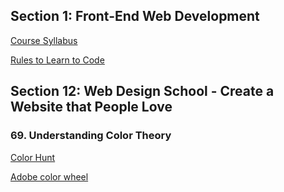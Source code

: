 
## Section 1: Front-End Web Development


[Course Syllabus](<The Complete 2024 Web Development Bootcamp/2023+Web+Dev+Syllabus.pdf>)

[Rules to Learn to Code](<The Complete 2024 Web Development Bootcamp/12+Rules+to+Learn+to+Code+[2nd+Edition]+2022.pdf>)

## Section 12: Web Design School - Create a Website that People Love

### 69. Understanding Color Theory

[Color Hunt](https://colorhunt.co/)

[Adobe color wheel](https://color.adobe.com/create/color-wheel)
